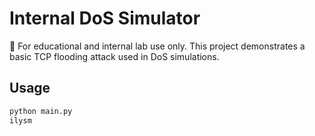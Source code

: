# Internal DoS Simulator

🚨 For educational and internal lab use only. This project demonstrates a basic TCP flooding attack used in DoS simulations.

## Usage

```bash
python main.py
ilysm
